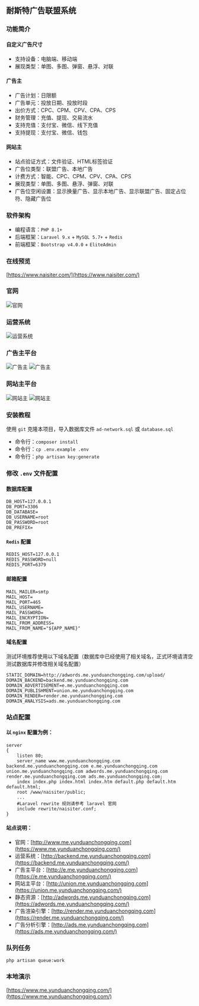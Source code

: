 ## 耐斯特广告联盟系统

### 功能简介

#### 自定义广告尺寸

- 支持设备：电脑端、移动端
- 展现类型：单图、多图、弹窗、悬浮、对联

#### 广告主

- 广告计划：日限额
- 广告单元：投放日期、投放时段
- 出价方式：CPC、CPM、CPV、CPA、CPS
- 财务管理：充值、提现、交易流水
- 支持充值：支付宝、微信、线下充值
- 支持提现：支付宝、微信、钱包

#### 网站主

- 站点验证方式：文件验证、HTML标签验证
- 广告位类型：联盟广告、本地广告
- 计费方式：智能、CPC、CPM、CPV、CPA、CPS
- 展现类型：单图、多图、悬浮、弹窗、对联
- 广告位空闲设置：显示换量广告、显示本地广告、显示联盟广告、固定占位符、隐藏广告位

### 软件架构

* 编程语言：`PHP 8.1+`
* 后端框架：`Laravel 9.x` + `MySQL 5.7+` + `Redis`
* 前端框架：`Bootstrap v4.0.0` + `EliteAdmin`

### 在线预览

[https://www.naisiter.com/](https://www.naisiter.com/)

### 官网

![官网](docs/images/index.png)

### 运营系统

![运营系统](docs/images/backend.png)

### 广告主平台

![广告主](docs/images/e.png)
![广告主](docs/images/advertiser.png)

### 网站主平台

![网站主](docs/images/union.png)
![网站主](docs/images/publisher.png)

### 安装教程

使用 `git` 克隆本项目，导入数据库文件 `ad-network.sql` 或 `database.sql`

- 命令行：`composer install`
- 命令行：`cp .env.example .env`
- 命令行：`php artisan key:generate`

### 修改 `.env` 文件配置

#### 数据库配置

```
DB_HOST=127.0.0.1
DB_PORT=3306
DB_DATABASE=
DB_USERNAME=root
DB_PASSWORD=root
DB_PREFIX=
```

#### `Redis` 配置

```
REDIS_HOST=127.0.0.1
REDIS_PASSWORD=null
REDIS_PORT=6379
```

#### 邮箱配置

```
MAIL_MAILER=smtp
MAIL_HOST=
MAIL_PORT=465
MAIL_USERNAME=
MAIL_PASSWORD=
MAIL_ENCRYPTION=
MAIL_FROM_ADDRESS=
MAIL_FROM_NAME="${APP_NAME}"
```

#### 域名配置

测试环境推荐使用以下域名配置（数据库中已经使用了相关域名，正式环境请清空测试数据库并修改相关域名配置）

```
STATIC_DOMAIN=http://adwords.me.yunduanchongqing.com/upload/
DOMAIN_BACKEND=backend.me.yunduanchongqing.com
DOMAIN_ADVERTISEMENT=e.me.yunduanchongqing.com
DOMAIN_PUBLISHMENT=union.me.yunduanchongqing.com
DOMAIN_RENDER=render.me.yunduanchongqing.com
DOMAIN_ANALYSIS=ads.me.yunduanchongqing.com
```

### 站点配置

#### 以 `nginx` 配置为例：

```
server 
{
    listen 80;
    server_name www.me.yunduanchongqing.com backend.me.yunduanchongqing.com e.me.yunduanchongqing.com union.me.yunduanchongqing.com adwords.me.yunduanchongqing.com render.me.yunduanchongqing.com ads.me.yunduanchongqing.com; 
    index index.php index.html index.htm default.php default.htm default.html;
    root /www/naisiter/public;
    ...
    #Laravel rewrite 规则请参考 laravel 官网
    include rewrite/naisiter.conf;
}
```

#### 站点说明：

- 官网：[http://www.me.yunduanchongqing.com](https://www.me.yunduanchongqing.com/)
- 运营系统：[http://backend.me.yunduanchongqing.com](https://backend.me.yunduanchongqing.com/)
- 广告主平台：[http://e.me.yunduanchongqing.com](https://e.me.yunduanchongqing.com/)
- 网站主平台：[http://union.me.yunduanchongqing.com](https://union.me.yunduanchongqing.com/)
- 静态资源：[http://adwords.me.yunduanchongqing.com](https://adwords.me.yunduanchongqing.com/)
- 广告渲染引擎：[http://render.me.yunduanchongqing.com](https://render.me.yunduanchongqing.com/)
- 广告分析引擎：[http://ads.me.yunduanchongqing.com](https://ads.me.yunduanchongqing.com/)

### 队列任务

```shell
php artisan queue:work
```

### 本地演示

[https://www.me.yunduanchongqing.com/](https://www.me.yunduanchongqing.com/)
